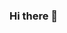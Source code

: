### Hi there 👋

<!--
**bushieman/bushieman** is a ✨ _special_ ✨ repository because its `README.md` (this file) appears on your GitHub profile.

Here are some ideas to get you started:

- 🔭 I’m currently working on ...
- 🌱 I’m currently learning react JS
- 👯 I’m looking to collaborate on a banking app
- 🤔 I’m looking for help with react native
- 💬 Ask me about ...
- 📫 How to reach me: manbush17@gmail.com
- 😄 Pronouns: ...
- ⚡ Fun fact: i love singing
-->
